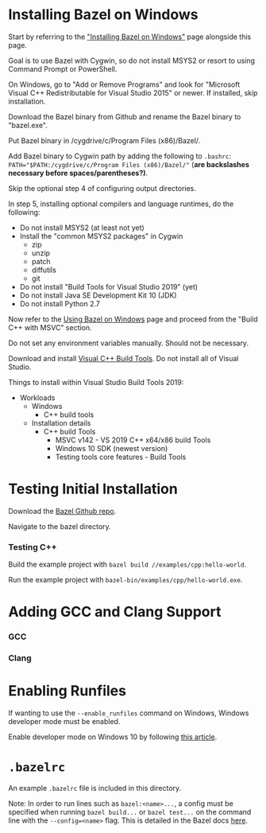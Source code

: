 # Installing Bazel on Windows

Start by referring to the ["Installing Bazel on Windows"](
    https://docs.bazel.build/versions/master/windows.html) page alongside this
page.

Goal is to use Bazel with Cygwin, so do not install MSYS2 or resort to using
    Command Prompt or PowerShell.

On Windows, go to "Add or Remove Programs" and look for "Microsoft Visual C++
    Redistributable for Visual Studio 2015" or newer. If installed, skip
    installation.

Download the Bazel binary from Github and rename the Bazel binary to
    "bazel.exe".

Put Bazel binary in /cygdrive/c/Program Files (x86)/Bazel/.

Add Bazel binary to Cygwin path by adding the following to `.bashrc`:
    `PATH="$PATH:/cygdrive/c/Program Files (x86)/Bazel/"` (**are backslashes
necessary before spaces/parentheses?)**.

Skip the optional step 4 of configuring output directories.

In step 5, installing optional compilers and language runtimes, do the
following:
* Do not install MSYS2 (at least not yet)
* Install the "common MSYS2 packages" in Cygwin
    * zip
    * unzip
    * patch
    * diffutils
    * git
* Do not install "Build Tools for Visual Studio 2019" (yet)
* Do not install Java SE Development Kit 10 (JDK)
* Do not install Python 2.7

Now refer to the [Using Bazel on Windows](
    https://docs.bazel.build/versions/master/windows.html) page and proceed
    from the "Build C++ with MSVC" section.

Do not set any environment variables manually. Should not be necessary.

Download and install [Visual C++ Build Tools](
    https://visualstudio.microsoft.com/downloads/#build-tools-for-visual-studio-2017).
    Do not install all of Visual Studio.

Things to install within Visual Studio Build Tools 2019:
* Workloads
    * Windows
        * C++ build tools
    * Installation details
        * C++ build Tools
            * MSVC v142 - VS 2019 C++ x64/x86 build Tools
            * Windows 10 SDK (newest version)
            * Testing tools core features - Build Tools


# Testing Initial Installation

Download the [Bazel Github repo](https://github.com/bazelbuild/bazel.git).

Navigate to the bazel directory.

### Testing C++

Build the example project with `bazel build //examples/cpp:hello-world`.

Run the example project with `bazel-bin/examples/cpp/hello-world.exe`.

# Adding GCC and Clang Support

### GCC

### Clang

# Enabling Runfiles

If wanting to use the `--enable_runfiles` command on Windows, Windows developer mode must be enabled.

Enable developer mode on Windows 10 by following [this article](
    https://www.howtogeek.com/292914/WHAT-IS-DEVELOPER-MODE-IN-WINDOWS-10/).

# `.bazelrc`

An example `.bazelrc` file is included in this directory.

Note: In order to run lines such as `bazel:<name>...`, a config must be
specified when running `bazel build...` or `bazel test...` on the command line
with the `--config=<name>` flag. This is detailed in the Bazel docs [here](https://docs.bazel.build/versions/master/guide.html#bazelrc).
